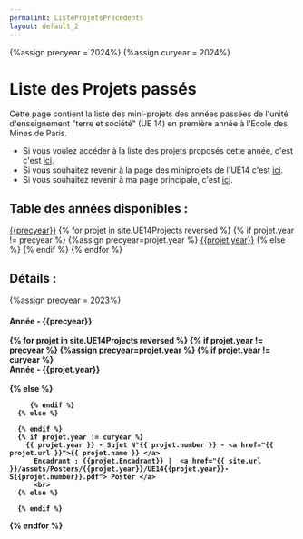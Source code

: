```yaml
---
permalink: ListeProjetsPrecedents
layout: default_2
---
```

{%assign precyear = 2024%}
{%assign curyear = 2024%}

# Liste des Projets passés

Cette page contient la liste des mini-projets des années passées de l'unité d'enseignement "terre et société" (UE 14) en première année à l'Ecole des Mines de Paris.
 - Si vous voulez accéder à la liste des projets proposés cette année, c'est c'est [ici]({{site.url}}/ListeProjetsCourants.html).
 - Si vous souhaitez revenir à la page des miniprojets de l'UE14 c'est [ici]({{site.url}}/MINES-UE14-miniprojet.html).
 - Si vous souhaitez revenir à ma page principale, c'est [ici]({{site.url}}/index.html).

## Table des années disponibles :

<a href="#annee{{precyear}}"> {{precyear}}</a>
{% for projet in site.UE14Projects reversed %}
      {% if projet.year != precyear %}
         {%assign precyear=projet.year %}
<a href="#annee{{projet.year}}"> {{projet.year}}</a>
      {% else %}
      {% endif %}
{% endfor %}

## Détails :
{%assign precyear = 2023%}
<h4>
         <a id="annee{{precyear}}"> Année - {{precyear}}
         <br> <br>
{% for projet in site.UE14Projects reversed %}
      {% if projet.year != precyear %}
         {%assign precyear=projet.year %}
         {% if projet.year != curyear %}
           <br>
           <a id="annee{{projet.year}}"> Année - {{projet.year}}
           <br> <br>
         {% else %}

         {% endif %}
      {% else %}

      {% endif %}
      {% if projet.year != curyear %}
        {{ projet.year }} - Sujet N°{{ projet.number }} - <a href="{{ projet.url }}">{{ projet.name }} </a>
          Encadrant : {{projet.Encadrant}} |  <a href="{{ site.url }}/assets/Posters/{{projet.year}}/UE14{{projet.year}}-S{{projet.number}}.pdf"> Poster </a>
          <br>
      {% else %}

      {% endif %}


{% endfor %}
